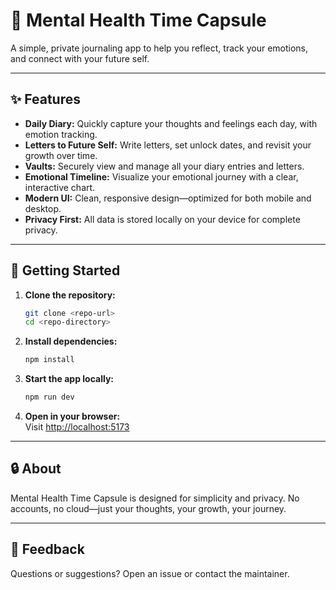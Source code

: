 # 🧠 Mental Health Time Capsule

A simple, private journaling app to help you reflect, track your emotions, and connect with your future self.

---

## ✨ Features

- **Daily Diary:** Quickly capture your thoughts and feelings each day, with emotion tracking.
- **Letters to Future Self:** Write letters, set unlock dates, and revisit your growth over time.
- **Vaults:** Securely view and manage all your diary entries and letters.
- **Emotional Timeline:** Visualize your emotional journey with a clear, interactive chart.
- **Modern UI:** Clean, responsive design—optimized for both mobile and desktop.
- **Privacy First:** All data is stored locally on your device for complete privacy.

---

## 🚀 Getting Started

1. **Clone the repository:**
   ```sh
   git clone <repo-url>
   cd <repo-directory>
   ```
2. **Install dependencies:**
   ```sh
   npm install
   ```
3. **Start the app locally:**
   ```sh
   npm run dev
   ```
4. **Open in your browser:**  
   Visit [http://localhost:5173](http://localhost:5173)

---

## 🔒 About

Mental Health Time Capsule is designed for simplicity and privacy. No accounts, no cloud—just your thoughts, your growth, your journey.

---

## 💬 Feedback

Questions or suggestions? Open an issue or contact the maintainer.


